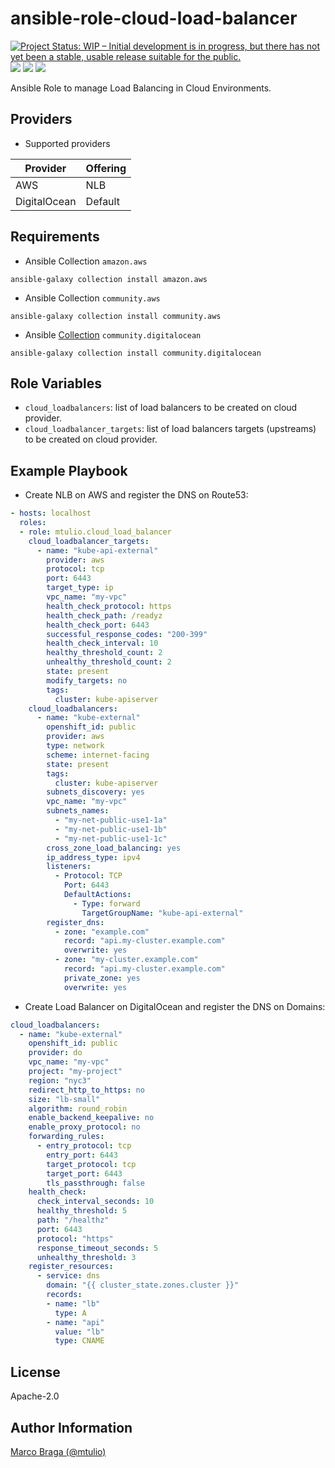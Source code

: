 ansible-role-cloud-load-balancer
================================

[![Project Status: WIP – Initial development is in progress, but there has not yet been a stable, usable release suitable for the public.](https://www.repostatus.org/badges/latest/wip.svg)](https://www.repostatus.org/#wip)
[![](https://github.com/mtulio/ansible-role-cloud-load-balancer/actions/workflows/release.yml/badge.svg)](https://github.com/mtulio/ansible-role-cloud-load-balancer/actions/workflows/release.yml)
[![](https://github.com/mtulio/ansible-role-cloud-load-balancer/actions/workflows/ci.yml/badge.svg?branch=main)](https://github.com/mtulio/ansible-role-cloud-load-balancer/actions/workflows/ci.yml)
[![](https://img.shields.io/ansible/role/59599)](https://galaxy.ansible.com/mtulio/cloud_load_balancer)

Ansible Role to manage Load Balancing in Cloud Environments.

Providers
---------

- Supported providers

| Provider | Offering |
| -- | -- |
| AWS | NLB |
| DigitalOcean | Default |

Requirements
------------


- Ansible Collection `amazon.aws`
```
ansible-galaxy collection install amazon.aws
```

- Ansible Collection `community.aws`
```
ansible-galaxy collection install community.aws
```

- Ansible [Collection](https://docs.ansible.com/ansible/latest/collections/community/digitalocean/index.html) `community.digitalocean`

```
ansible-galaxy collection install community.digitalocean
```

Role Variables
--------------

- `cloud_loadbalancers`: list of load balancers to be created on cloud provider.
- `cloud_loadbalancer_targets`: list of load balancers targets (upstreams) to be created on cloud provider.

<!--

Dependencies
------------

> A list of other roles hosted on Galaxy should go here, plus any details in regards to parameters that may need to be set for other roles, or variables that are used from other roles.

-->

Example Playbook
----------------

- Create NLB on AWS and register the DNS on Route53:

```yaml
- hosts: localhost
  roles:
  - role: mtulio.cloud_load_balancer
    cloud_loadbalancer_targets:
      - name: "kube-api-external"
        provider: aws
        protocol: tcp
        port: 6443
        target_type: ip
        vpc_name: "my-vpc"
        health_check_protocol: https
        health_check_path: /readyz
        health_check_port: 6443
        successful_response_codes: "200-399"
        health_check_interval: 10
        healthy_threshold_count: 2
        unhealthy_threshold_count: 2
        state: present
        modify_targets: no
        tags:
          cluster: kube-apiserver
    cloud_loadbalancers:
      - name: "kube-external"
        openshift_id: public
        provider: aws
        type: network
        scheme: internet-facing
        state: present
        tags:
          cluster: kube-apiserver
        subnets_discovery: yes
        vpc_name: "my-vpc"
        subnets_names:
          - "my-net-public-use1-1a"
          - "my-net-public-use1-1b"
          - "my-net-public-use1-1c"
        cross_zone_load_balancing: yes
        ip_address_type: ipv4
        listeners:
          - Protocol: TCP
            Port: 6443
            DefaultActions:
              - Type: forward
                TargetGroupName: "kube-api-external"
        register_dns:
          - zone: "example.com"
            record: "api.my-cluster.example.com"
            overwrite: yes
          - zone: "my-cluster.example.com"
            record: "api.my-cluster.example.com"
            private_zone: yes
            overwrite: yes
```

- Create Load Balancer on DigitalOcean and register the DNS on Domains:

```yaml
cloud_loadbalancers:
  - name: "kube-external"
    openshift_id: public
    provider: do
    vpc_name: "my-vpc"
    project: "my-project"
    region: "nyc3"
    redirect_http_to_https: no
    size: "lb-small"
    algorithm: round_robin
    enable_backend_keepalive: no
    enable_proxy_protocol: no
    forwarding_rules:
      - entry_protocol: tcp
        entry_port: 6443
        target_protocol: tcp
        target_port: 6443
        tls_passthrough: false
    health_check:
      check_interval_seconds: 10
      healthy_threshold: 5
      path: "/healthz"
      port: 6443
      protocol: "https"
      response_timeout_seconds: 5
      unhealthy_threshold: 3
    register_resources:
      - service: dns
        domain: "{{ cluster_state.zones.cluster }}"
        records:
        - name: "lb"
          type: A
        - name: "api"
          value: "lb"
          type: CNAME
```

License
-------

Apache-2.0

Author Information
------------------

[Marco Braga (@mtulio)](https://github.com/mtulio)

